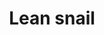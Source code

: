 ---
layout: item
title: Lean snail
item-id: 3365
datatable: true
id: 3365
name: "Lean snail"
members: true
lowalch: 4
highalch: 6
examine: "The lean, slimy corpse of a deceased giant snail."
monsters:
  - id: 2648
    name: "Bark Blamish Snail"
    members: true
    combat_level: 15
    wiki_url: "https://oldschool.runescape.wiki/w/Bark_Blamish_Snail"
    drops:
      - quantity: "1"
        rarity: 1
        drop_requirements: null
---